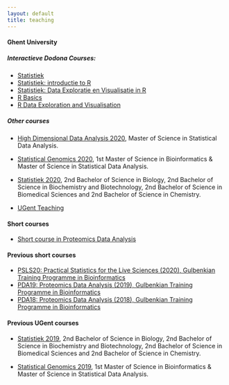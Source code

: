 ```yaml
---
layout: default
title: teaching
---
```


#### Ghent University
##### Interactieve Dodona Courses:
- [Statistiek](https://dodona.ugent.be/nl/courses/374/)
- [Statistiek: introductie to R](https://dodona.ugent.be/nl/courses/375/)
- [Statistiek: Data Exploratie en Visualisatie in R](https://dodona.ugent.be/nl/courses/376/)
- [R Basics](https://dodona.ugent.be/nl/courses/335/)
- [R Data Exploration and Visualisation](https://dodona.ugent.be/nl/courses/345/)
    
##### Other courses
- [High Dimensional Data Analysis 2020](https://statomics.github.io/HDA2020/), Master of Science in Statistical Data Analysis.

- [Statistical Genomics 2020](https://statomics.github.io/SGA2020/), 1st Master of Science in Bioinformatics & Master of Science in Statistical Data Analysis.

- [Statistiek 2020](https://statomics.github.io/sbc20/), 2nd Bachelor of Science in Biology, 2nd Bachelor of Science in Biochemistry and Biotechnology, 2nd Bachelor of Science in Biomedical Sciences and 2nd Bachelor of Science in Chemistry.

- [UGent Teaching](https://telefoonboek.ugent.be/nl/people/801001441317)

#### Short courses
- [Short course in Proteomics Data Analysis](https://statomics.github.io/pda/)

#### Previous short courses
- [PSLS20: Practical Statistics for the Live Sciences (2020), Gulbenkian Training Programme in Bioinformatics](https://gtpb.github.io/PSLS20/)
- [PDA19: Proteomics Data Analysis (2019), Gulbenkian Training Programme in Bioinformatics](https://gtpb.github.io/PDA19/)
- [PDA18: Proteomics Data Analysis (2018), Gulbenkian Training Programme in Bioinformatics](https://gtpb.github.io/PDA18/)

#### Previous UGent courses
- [Statistiek 2019](https://statomics.github.io/statistiekCursusNotas/), 2nd Bachelor of Science in Biology, 2nd Bachelor of Science in Biochemistry and Biotechnology, 2nd Bachelor of Science in Biomedical Sciences and 2nd Bachelor of Science in Chemistry.

- [Statistical Genomics 2019](https://statomics.github.io/SGA2019/), 1st Master of Science in Bioinformatics & Master of Science in Statistical Data Analysis.
